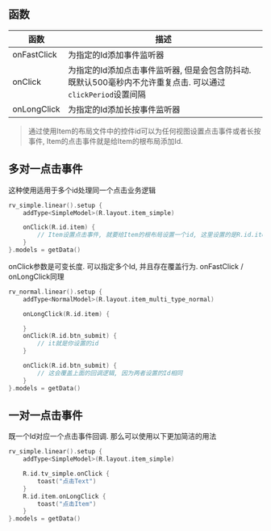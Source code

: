 ## 函数

| 函数 | 描述 |
|-|-|
| onFastClick | 为指定的Id添加事件监听器 |
| onClick | 为指定的Id添加点击事件监听器, 但是会包含防抖动. <br>既默认500毫秒内不允许重复点击. 可以通过`clickPeriod`设置间隔 |
| onLongClick | 为指定的Id添加长按事件监听器 |

> 通过使用Item的布局文件中的控件id可以为任何视图设置点击事件或者长按事件, Item的点击事件就是给Item的根布局添加Id.

## 多对一点击事件

这种使用适用于多个id处理同一个点击业务逻辑

```kotlin
rv_simple.linear().setup {
    addType<SimpleModel>(R.layout.item_simple)

    onClick(R.id.item) {
        // Item设置点击事件, 就要给Item的根布局设置一个id, 这里设置的是R.id.item
    }
}.models = getData()
```

onClick参数是可变长度. 可以指定多个Id, 并且存在覆盖行为.  onFastClick / onLongClick同理

```kotlin
rv_normal.linear().setup {
    addType<NormalModel>(R.layout.item_multi_type_normal)

    onLongClick(R.id.item) {

    }
    onClick(R.id.btn_submit) {
        // it就是你设置的id
    }

    onClick(R.id.btn_submit) {
        // 这会覆盖上面的回调逻辑, 因为两者设置的Id相同
    }
}.models = getData()
```

## 一对一点击事件

既一个Id对应一个点击事件回调. 那么可以使用以下更加简洁的用法

```kotlin
rv_simple.linear().setup {
    addType<SimpleModel>(R.layout.item_simple)

    R.id.tv_simple.onClick {
        toast("点击Text")
    }
    R.id.item.onLongClick {
        toast("点击Item")
    }
}.models = getData()
```